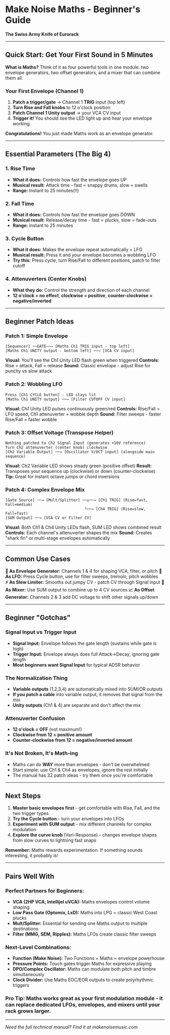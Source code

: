 # Make Noise Maths - Beginner's Guide

**The Swiss Army Knife of Eurorack**

---

## Quick Start: Get Your First Sound in 5 Minutes

**What is Maths?** Think of it as four powerful tools in one module: two envelope generators, two offset generators, and a mixer that can combine them all.

### Your First Envelope (Channel 1)
1. **Patch a trigger/gate** → Channel 1 **TRIG** input (top left)
2. **Turn Rise and Fall knobs** to 12 o'clock position  
3. **Patch Channel 1 Unity output** → your VCA CV input
4. **Trigger it!** You should see the LED light up and hear your envelope working

**Congratulations!** You just made Maths work as an envelope generator.

---

## Essential Parameters (The Big 4)

### **1. Rise Time** 
- **What it does:** Controls how fast the envelope goes UP
- **Musical result:** Attack time - fast = snappy drums, slow = swells
- **Range:** Instant to 25 minutes(!!)

### **2. Fall Time**
- **What it does:** Controls how fast the envelope goes DOWN  
- **Musical result:** Release/decay time - fast = plucks, slow = fade-outs
- **Range:** Instant to 25 minutes

### **3. Cycle Button**
- **What it does:** Makes the envelope repeat automatically = LFO
- **Musical result:** Press it and your envelope becomes a wobbling LFO
- **Try this:** Press cycle, turn Rise/Fall to different positions, patch to filter cutoff

### **4. Attenuverters (Center Knobs)**
- **What they do:** Control the strength and direction of each channel
- **12 o'clock = no effect**, **clockwise = positive**, **counter-clockwise = negative/inverted**

---

## Beginner Patch Ideas

### **Patch 1: Simple Envelope**
```
[Sequencer] ──GATE──→ [Maths Ch1 TRIG input - top left]
[Maths Ch1 UNITY output - bottom left] ──→ [VCA CV input]
```
**Visual:** You'll see the Ch1 Unity LED flash green when triggered
**Controls:** Rise = attack, Fall = release
**Sound:** Classic envelope - adjust Rise for punchy vs slow attack

### **Patch 2: Wobbling LFO** 
```
Press [Ch1 CYCLE button] - LED stays lit
[Maths Ch1 UNITY output] ──→ [Filter CUTOFF CV input]
```
**Visual:** Ch1 Unity LED pulses continuously green/red
**Controls:** Rise/Fall = LFO speed, Ch1 attenuverter = wobble depth
**Sound:** Filter sweeps - faster Rise/Fall = faster wobble

### **Patch 3: Offset Voltage (Transpose Helper)**
```
Nothing patched to Ch2 Signal Input (generates +10V reference)
Turn Ch2 attenuverter (center knob) clockwise
[Ch2 Variable Output] ──→ [Oscillator V/OCT input] (alongside main sequence)
```
**Visual:** Ch2 Variable LED shows steady green (positive offset)
**Result:** Transposes your sequence up (clockwise) or down (counter-clockwise)
**Tip:** Great for instant octave jumps or chord inversions

### **Patch 4: Complex Envelope Mix**
```
[Gate Source] ──→ [Mult/Splitter] ──┬──→ [Ch1 TRIG] (Rise=fast, Fall=medium)
                                   └──→ [Ch4 TRIG] (Rise=slow, Fall=fast)
[SUM Output] ──→ [VCA CV or Filter CV]
```
**Visual:** Both Ch1 & Ch4 Unity LEDs flash, SUM LED shows combined result
**Controls:** Each channel's attenuverter shapes the mix
**Sound:** Creates "shark fin" or multi-stage envelopes automatically

---

## Common Use Cases

**🎵 As Envelope Generator:** Channels 1 & 4 for shaping VCA, filter, or pitch
**🌊 As LFO:** Press Cycle button, use for filter sweeps, tremolo, pitch wobbles  
**⚡ As Slew Limiter:** Smooths out jumpy CV - patch CV through Signal input
**🔀 As Mixer:** Use SUM output to combine up to 4 CV sources
**📈 As Offset Generator:** Channels 2 & 3 add DC voltage to shift other signals up/down

---

## Beginner "Gotchas" 

### **Signal Input vs Trigger Input**
- **Signal Input:** Envelope follows the gate length (sustains while gate is high)  
- **Trigger Input:** Envelope always does full Attack→Decay, ignoring gate length
- **Most beginners want Signal Input** for typical ADSR behavior

### **The Normalization Thing**
- **Variable outputs** (1,2,3,4) are automatically mixed into SUM/OR outputs
- **If you patch a cable** into variable output, it removes that signal from the mix
- **Unity outputs** (Ch1 & 4) are separate and don't affect the mix

### **Attenuverter Confusion**
- **12 o'clock = OFF** (not maximum!)
- **Clockwise from 12 = positive amount**
- **Counter-clockwise from 12 = negative/inverted amount**

### **It's Not Broken, It's Math-ing**
- Maths can do **WAY** more than envelopes - don't be overwhelmed
- Start simple: use Ch1 & Ch4 as envelopes, ignore the rest initially
- The manual has 32 patch ideas - try them once you're comfortable

---

## Next Steps

1. **Master basic envelopes first** - get comfortable with Rise, Fall, and the two trigger types
2. **Try the Cycle button** - turn your envelopes into LFOs  
3. **Experiment with SUM output** - mix different channels for complex modulation
4. **Explore the curve knob** (Vari-Response) - changes envelope shapes from slow curves to lightning fast snaps

**Remember:** Maths rewards experimentation. If something sounds interesting, it probably is!

---

## Pairs Well With

### **Perfect Partners for Beginners:**
- **VCA (2HP VCA, Intellijel uVCA):** Maths envelopes control volume shaping
- **Low Pass Gate (Optomix, LxD):** Maths into LPG = classic West Coast plucks  
- **Mult/Splitter:** Essential for sending one Maths output to multiple destinations
- **Filter (MMG, SEM, Ripples):** Maths LFOs create classic filter sweeps

### **Next-Level Combinations:**
- **Function (Make Noise):** Two Functions + Maths = envelope powerhouse
- **Pressure Points:** Touch gates trigger Maths for expressive playing
- **DPO/Complex Oscillator:** Maths can modulate both pitch and timbre simultaneously
- **Clock Divider:** Use Maths EOC/EOR outputs to create polyrhythmic triggers

### **Pro Tip:** Maths works great as your **first modulation module** - it can replace dedicated LFOs, envelopes, and mixers until your rack grows larger.

---

*Need the full technical manual? Find it at makenoisemusic.com*